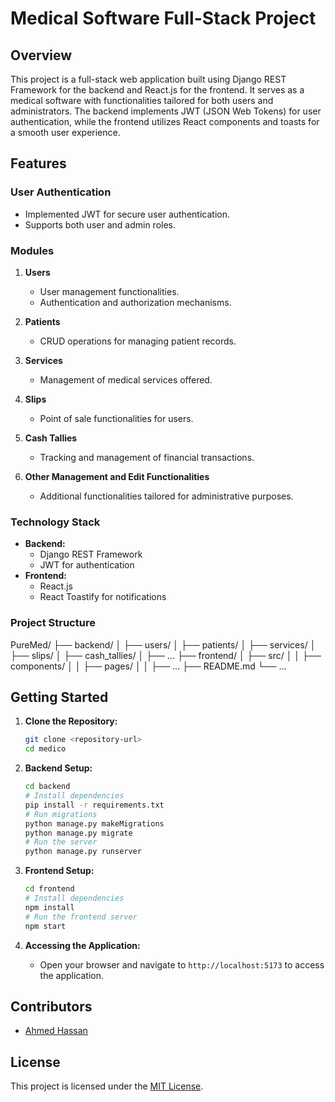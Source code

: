 # Medical Software Full-Stack Project

## Overview

This project is a full-stack web application built using Django REST Framework for the backend and React.js for the frontend. It serves as a medical software with functionalities tailored for both users and administrators. The backend implements JWT (JSON Web Tokens) for user authentication, while the frontend utilizes React components and toasts for a smooth user experience.

## Features

### User Authentication

- Implemented JWT for secure user authentication.
- Supports both user and admin roles.

### Modules

1. **Users**

   - User management functionalities.
   - Authentication and authorization mechanisms.

2. **Patients**

   - CRUD operations for managing patient records.

3. **Services**

   - Management of medical services offered.

4. **Slips**

   - Point of sale functionalities for users.

5. **Cash Tallies**

   - Tracking and management of financial transactions.

6. **Other Management and Edit Functionalities**
   - Additional functionalities tailored for administrative purposes.

### Technology Stack

- **Backend:**
  - Django REST Framework
  - JWT for authentication
- **Frontend:**
  - React.js
  - React Toastify for notifications

### Project Structure

PureMed/
├── backend/
│ ├── users/
│ ├── patients/
│ ├── services/
│ ├── slips/
│ ├── cash_tallies/
│ ├── ...
├── frontend/
│ ├── src/
│ │ ├── components/
│ │ ├── pages/
│ │ ├── ...
├── README.md
└── ...

## Getting Started

1. **Clone the Repository:**

   ```bash
   git clone <repository-url>
   cd medico
   ```

2. **Backend Setup:**

   ```bash
   cd backend
   # Install dependencies
   pip install -r requirements.txt
   # Run migrations
   python manage.py makeMigrations
   python manage.py migrate
   # Run the server
   python manage.py runserver
   ```

3. **Frontend Setup:**

   ```bash
   cd frontend
   # Install dependencies
   npm install
   # Run the frontend server
   npm start
   ```

4. **Accessing the Application:**
   - Open your browser and navigate to `http://localhost:5173` to access the application.

## Contributors

- [Ahmed Hassan](https://github.com/curiousahmed0)

## License

This project is licensed under the [MIT License](LICENSE).
